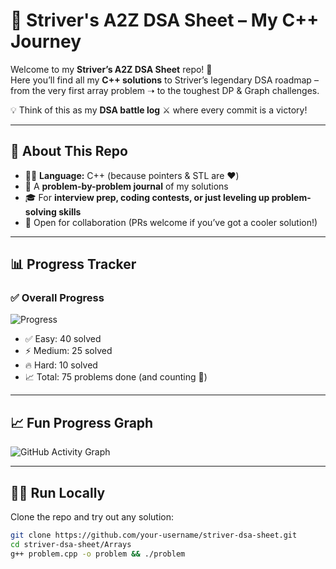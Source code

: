 # 🚀 Striver's A2Z DSA Sheet – My C++ Journey  

Welcome to my **Striver’s A2Z DSA Sheet** repo! 🎯  
Here you’ll find all my **C++ solutions** to Striver’s legendary DSA roadmap – from the very first array problem ➝ to the toughest DP & Graph challenges.  

💡 Think of this as my **DSA battle log** ⚔️ where every commit is a victory!  

---

## 📝 About This Repo  
- 🧑‍💻 **Language:** C++ (because pointers & STL are ❤️)  
- 📒 A **problem-by-problem journal** of my solutions  
- 🎓 For **interview prep, coding contests, or just leveling up problem-solving skills**  
- 🤝 Open for collaboration (PRs welcome if you’ve got a cooler solution!)  

---

## 📊 Progress Tracker  

### ✅ Overall Progress  
![Progress](https://progress-bar.dev/40/?title=Completed&width=300&color=blue&suffix=%)  

- ✅ Easy: 40 solved  
- ⚡ Medium: 25 solved  
- 🔥 Hard: 10 solved  
- 📈 Total: 75 problems done (and counting 🚀)  

---

## 📈 Fun Progress Graph  

![GitHub Activity Graph](https://github-readme-activity-graph.vercel.app/graph?username=your-username&theme=react-dark&hide_border=true&area=true)  

---

## 🧑‍💻 Run Locally  
Clone the repo and try out any solution:  

```bash
git clone https://github.com/your-username/striver-dsa-sheet.git
cd striver-dsa-sheet/Arrays
g++ problem.cpp -o problem && ./problem
